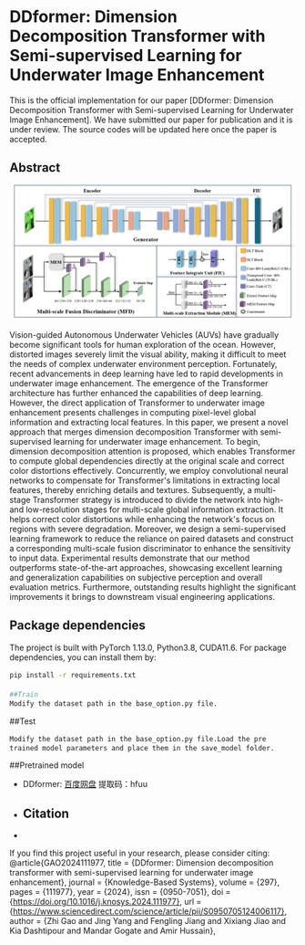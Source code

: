 # DDformer: Dimension Decomposition Transformer with Semi-supervised Learning for Underwater Image Enhancement
This is the official implementation for our paper [DDformer: Dimension Decomposition Transformer with Semi-supervised Learning for Underwater Image Enhancement]. We have submitted our paper for publication and it is under review. The source codes will be updated here once the paper is accepted. 

## Abstract
![architecture](architecture.png)

Vision-guided Autonomous Underwater Vehicles (AUVs) have gradually become significant tools for human exploration of the ocean. However, distorted images severely limit the visual ability, making it difficult to meet the needs of complex underwater environment perception. Fortunately, recent advancements in deep learning have led to rapid developments in underwater image enhancement. The emergence of the Transformer architecture has further enhanced the capabilities of deep learning. However, the direct application of Transformer to underwater image enhancement presents challenges in computing pixel-level global information and extracting local features. In this paper, we present a novel approach that merges dimension decomposition Transformer with semi-supervised learning for underwater image enhancement. To begin, dimension decomposition attention is proposed, which enables Transformer to compute global dependencies directly at the original scale and correct color distortions effectively. Concurrently, we employ convolutional neural networks to compensate for Transformer's limitations in extracting local features, thereby enriching details and textures. Subsequently, a multi-stage Transformer strategy is introduced to divide the network into high- and low-resolution stages for multi-scale global information extraction. It helps correct color distortions while enhancing the network's focus on regions with severe degradation. Moreover, we design a semi-supervised learning framework to reduce the reliance on paired datasets and construct a corresponding multi-scale fusion discriminator to enhance the sensitivity to input data. Experimental results demonstrate that our method outperforms state-of-the-art approaches, showcasing excellent learning and generalization capabilities on subjective perception and overall evaluation metrics. Furthermore, outstanding results highlight the significant improvements it brings to downstream visual engineering applications.


## Package dependencies
The project is built with PyTorch 1.13.0, Python3.8, CUDA11.6. For package dependencies, you can install them by:
```bash
pip install -r requirements.txt

##Train
Modify the dataset path in the base_option.py file.
```
##Test
```
Modify the dataset path in the base_option.py file.Load the pre trained model parameters and place them in the save_model folder.
```
##Pretrained model

- DDformer: [百度网盘](https://pan.baidu.com/s/14w_sQNx5qIGD4Rbh2Bc-nw) 提取码：hfuu

- ## Citation
- ```
If you find this project useful in your research, please consider citing:
@article{GAO2024111977,
title = {DDformer: Dimension decomposition transformer with semi-supervised learning for underwater image enhancement},
journal = {Knowledge-Based Systems},
volume = {297},
pages = {111977},
year = {2024},
issn = {0950-7051},
doi = {https://doi.org/10.1016/j.knosys.2024.111977},
url = {https://www.sciencedirect.com/science/article/pii/S0950705124006117},
author = {Zhi Gao and Jing Yang and Fengling Jiang and Xixiang Jiao and Kia Dashtipour and Mandar Gogate and Amir Hussain},
```
